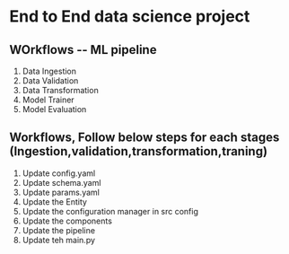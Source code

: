 # End to End data science project

## WOrkflows -- ML pipeline

1. Data Ingestion
2. Data Validation
3. Data Transformation
4. Model Trainer
5. Model Evaluation

## Workflows, Follow below steps for each stages (Ingestion,validation,transformation,traning)

1. Update config.yaml
2. Update schema.yaml
3. Update params.yaml
4. Update the Entity
5. Update the configuration manager in src config
6. Update the components
7. Update the pipeline
8. Update teh main.py